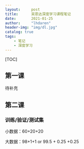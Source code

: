 ```yaml
---
layout:     post
title:      吴恩达深度学习课程笔记
date:       2021-01-25
author:     "lhdaren"
header-img: "img/dl.jpg"
catalog: true
tags:
    - 笔记
    - 深度学习
---
```

[TOC]

## 第一课

待补充

## 第二课

### 训练/验证/测试集

小数据：60+20+20

大数据：98+1+1 or 99.5 + 0.25 +0.25

